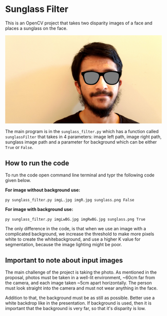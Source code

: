# Sunglass Filter
This is an OpenCV project that takes two disparity images of a face and places a sunglass on the face.

![final_output](https://github.com/mukaddim98/sunglass_filter/blob/main/finalOutput.jpg "Final Output")

The main program is in the ```sunglass_filter.py``` which has a function called ```sunglassFilter``` that takes in 4 parameters: image left path, image right path, sunglass image path and a parameter for background which can be either ```True``` or ```False```.

## How to run the code
To run the code open command line terminal and typr the following code given below.

__For image without background use:__ 

```py sunglass_filter.py imgL.jpg imgR.jpg sunglass.png False```

__For image with background use:__

```py sunglass_filter.py imgLwBG.jpg imgRwBG.jpg sunglass.png True```

The only difference in the code, is that when we use an image with a complicated background, we increase the threshold to make more pixels white to create the whitebackground, and use a higher K value for segmentation, because the image lighting might be poor.

## Important to note about input images

The main challenge of the project is taking the photo. As mentioned in the proposal, photos must be taken in a well-lit environment, ~60cm far from the camera, and each image taken ~5cm apart horizontally. The person must look straight into the camera and must not wear anything in the face. 

Addition to that, the background must be as still as possible. Better use a white backdrop like in the presentation. If background is used, then it is important that the background is very far, so that it's disparity is low. 


